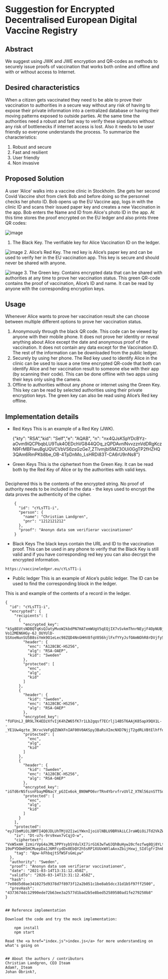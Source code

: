 Suggestion for Encrypted Decentralised European Digital Vaccine Registry
===

## Abstract
We suggest using JWK and JWE encryption and QR-codes as methods to securely issue proofs of vaccination that works both online and offline and with or without access to Internet.

## Desired characteristics
When a citizen gets vaccinated they need to be able to prove their vaccination to authorities in a secure way without any risk of having to expose their private information into a centralized database or having their moving patterns exposed to outside parties. At the same time the authorities need a robust and fast way to verify these signatures without any risk of bottlenecks if internet access is lost. Also it needs to be user friendly so everyone understands the process.
To summarize the characteristics:
1. Robust and secure
2. Fast and resilient
3. User friendly
4. Non invasive

## Proposed Solution
A user ‘Alice’ walks into a vaccine clinic in Stockholm. She gets her second Covid Vaccine shot from clerk Bob and before doing so the personnel checks her photo ID. Bob opens up the EU Vaccine app, logs in with the clinic ID and scans their issued paper key and creates a new Vaccination in the app. Bob enters the Name and ID from Alice's photo ID in the app. At this time stores the proof encrypted on the EU ledger and also prints three QR codes:
  

![image](https://user-images.githubusercontent.com/395843/111073489-2cda2780-84df-11eb-8955-45215503af46.png)
1. The Black Key. The verifiable key for Alice Vaccination ID on the ledger.

![image](https://user-images.githubusercontent.com/395843/111073496-3a8fad00-84df-11eb-801a-b705b4df2e98.png)
2. Alice’s Red Key. The red key is Alice’s paper key and can be used to verify her in the EU vaccination app. This key is secure and should never be shared with anyone.

![image](https://user-images.githubusercontent.com/395843/111073507-4a0ef600-84df-11eb-83eb-60fc7efdd789.png)
3. The Green key. Contains encrypted data that can be shared with authorities at any time to prove her vaccination status. This green QR-code contains the proof of vaccination, Alice’s ID and name. It can be read by anyone with the corresponding encryption keys.

## Usage
Whenever Alice wants to prove her vaccination result she can choose between multiple different options to prove her vaccination status.
1. Anonymously through the black QR code. This code can be viewed by anyone with their mobile phone. It does not prove her identity or reveal anything about Alice except the date and anonymous proof of the vaccination. It does not contain any data except for the Vaccination ID. The rest of the information can be downloaded from the public ledger. 
2. Securely by using her phone. The Red key used to identify Alice in the clinic can be used to issue a one time encrypted QR-code that both can identify Alice and her vaccination result to someone else with their app (by scanning their code). This can be done offline with two apps using their keys only using the camera.
3. Offline to authorities without any phone or internet using the Green Key. This key can be read by selected authorities using their private encryption keys. The green key can also be read using Alice’s Red key offline.

## Implementation details

- Red Keys
This is an example of a Red Key (JWK).

    {"kty": "RSA","kid": "Self","e": "AQAB", "n": "nx4QJsKSpYDcBYz-aOvm9iQCPbqbLU9Tuk4OEDchVG844QOq_zQPDAvnlNvvzznVdDRgKczN9FrMBFIwuBgUQVCVbVS6zsGzGe7_ZTlvmjbI5MZ3OUi0GgTP2fHZHQ3QAm6RmPKb8be_OB-4TpDnMo_LsHRDi83T-CA6rU9nNs8"}


- Green Keys
This is the ciphertext from the Green Key. It can be read both by the Red Key of Alice or by the authorities with valid keys. 

```           VxW5xmH_IzmirVpG4aJML3PPYsybSYdulXI7irG163wTwUJQhBuHyw20cfezfwq8Qj8YLtjLwjZlJbadFuAz6ehp3tt4u20pd1MdTVIHa3gYPL-19oPYDOmH5HCMuepDa1J6MfcydDx0EbQY2h5sRP1XUUxWXlaAxxZbijHxwj_SIdlgfrIhnBIK2B01ACEf6a7MCf5zAvUzb1PXLOzD_g
```

Deciphered this is the contents of the encrypted string. No proof of authority needs to be included in the data - the keys used to encrypt the data proves the authenticity of the cipher.

```
    {
      "id": "cYLsTT1-i",
      "person": {
        "name": "Christian Landgren",
        "pnr": "1212121212"
      },
      "proof": "Anonyn data som verifierar vaccinationen"
    }
```

- Black Keys
The black keys contain the URL and ID to the vaccination proof. This can be used in any phone to verify that the Black Key is still valid and if you have corresponding red key you can also decrypt the encrypted information. 

```
https://vaccineledger.eu/cYLsTT1-i
```

- Public ledger
This is an example of Alice’s public ledger. The ID can be used to find the corresponding block in the ledger.
  

This is and example of the contents of a record in the ledger.

    {
      "id": "cYLsTT1-i",
      "encrypted": {
        "recipients": [
          {
            "encrypted_key": "kSg8EUtsNDBQTqKsQJatyMvoW2kbdPN7HATemWUgV5qEQjIX7vSvkmThnrNEyjF4OpNUBj1Vak-Vo12MEN6HGy-6J_OUYUlD-SSXoeNunSU5B8ssYmk9O1eLec98ZQD4NnGHHV8fqV056hjlFxfYYyJsfOAmNOhR8rDVjfySfv0",
            "header": {
              "enc": "A128CBC-HS256",
              "alg": "RSA-OAEP",
              "kid": "Sweden"
            },
            "protected": [
              "enc",
              "alg",
              "kid"
            ]
          },
          {
            "header": {
              "kid": "Sweden",
              "enc": "A128CBC-HS256",
              "alg": "RSA-OAEP"
            },
            "encrypted_key": "fUFUnLJ_BR9L7K4EDzXfvIjK4hZW65fK7r1Lb2gqsf7ECrlj14BST6AAjK85apX9QX1L--_YE1Uw4qzte_3KrxcVeFgQZUWXFnIAF00V0AKSpy3BaRsXImcNXD7NjjT2gdRLVBtElhffoV3H4gCJBucEDrVwwwlLMyQasOXKoR4",
            "protected": [
              "enc",
              "alg",
              "kid"
            ]
          },
          {
            "header": {
              "kid": "Sweden",
              "enc": "A128CBC-HS256",
              "alg": "RSA-OAEP"
            },
            "encrypted_key": "iGTd6rNSfssnFbayM0NacY_pG3Ix6ok_BN9WPO6vrTRn4YbrvfrvUVlZ_XTNl56znSTTSqgAd8CY0YrKpIxT0pwds4TavP9MgFrapdEU8mlTt1KFTnc6lhuTC6O502FO9EOm0lWhqLBRB4BDKmX7vIno6LheM6JJfA37pvdWUbA",
            "protected": [
              "enc",
              "alg",
              "kid"
            ]
          }
        ],
        "protected": "eyJlbmMiOiJBMTI4Q0JDLUhTMjU2IiwiYWxnIjoiUlNBLU9BRVAiLCJraWQiOiJTd2VkZW4ifQ",
        "iv": "Dt-u7s-9rs9xwx7vCqjO-w",
        "ciphertext": "VxW5xmH_IzmirVpG4aJML3PPYsybSYdulXI7irG163wTwUJQhBuHyw20cfezfwq8Qj8YLtjLwjZlJbadFuAz6ehp3tt4u20pd1MdTVIHa3gYPL-19oPYDOmH5HCMuepDa1J6MfcydDx0EbQY2h5sRP1XUUxWXlaAxxZbijHxwj_SIdlgfrIhnBIK2B01ACEf6a7MCf5zAvUzb1PXLOzD_g",
        "tag": "8pw-kFhbqjtSfWSFsGmLyw"
      },
      "authority": "Sweden",
      "proof": "Anonyn data som verifierar vaccinationen",
      "date": "2021-03-14T13:31:12.450Z",
      "validTo": "2026-03-14T13:31:12.450Z",
      "hash": "7e08d5d0ae3410275d9378d7f8973f12a2b051c1be8ab5dcc31d1b5f97ff2500",
      "prevHash": "4373674dc12990ede72b63ee3a2577d1bad2b5e8bed52589580ad1fe279250b8"
    }
```

## Reference implementation

Download the code and try the mock implementation:

    npm install
    npm start

Read the <a href="index.js">index.js</a> for more understanding on what's going on


## About the authors / contributors
Christian Landgren, CEO Iteam
Adam?, Iteam
Johan Öbrink?, 
